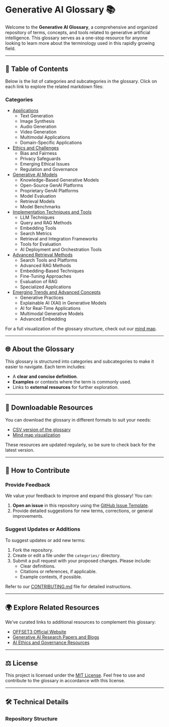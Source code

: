 # Generative AI Glossary 📚

Welcome to the **Generative AI Glossary**, a comprehensive and organized repository of terms, concepts, and tools related to generative artificial intelligence. This glossary serves as a one-stop resource for anyone looking to learn more about the terminology used in this rapidly growing field.

----

## 📑 Table of Contents
Below is the list of categories and subcategories in the glossary. Click on each link to explore the related markdown files:

### Categories
- [Applications](categories/Applications.md)
  - Text Generation
  - Image Synthesis
  - Audio Generation
  - Video Generation
  - Multimodal Applications
  - Domain-Specific Applications
- [Ethics and Challenges](categories/Ethics_and_Challenges.md)
  - Bias and Fairness
  - Privacy Safeguards
  - Emerging Ethical Issues
  - Regulation and Governance
- [Generative AI Models](categories/Generative_AI_Models.md)
  - Knowledge-Based Generative Models
  - Open-Source GenAI Platforms
  - Proprietary GenAI Platforms
  - Model Evaluation
  - Retrieval Models
  - Model Benchmarks
- [Implementation Techniques and Tools](categories/Implementation_Techniques_Tools.md)
  - LLM Techniques
  - Query and RAG Methods
  - Embedding Tools
  - Search Metrics
  - Retrieval and Integration Frameworks
  - Tools for Evaluation
  - AI Deployment and Orchestration Tools
- [Advanced Retrieval Methods](categories/Advanced_Retrieval_Methods.md)
  - Search Tools and Platforms
  - Advanced RAG Methods
  - Embedding-Based Techniques
  - Fine-Tuning Approaches
  - Evaluation of RAG
  - Specialized Applications
- [Emerging Trends and Advanced Concepts](categories/Emerging_Trends_and_Advanced_Concepts.md)
  - Generative Practices
  - Explainable AI (XAI) in Generative Models
  - AI for Real-Time Applications
  - Multimodal Generative Models
  - Advanced Embedding

For a full visualization of the glossary structure, check out our [mind map](resources/Generative_AI_Glossary_v1.16.png).

---

## 🌐 About the Glossary
This glossary is structured into categories and subcategories to make it easier to navigate. Each term includes:
- A **clear and concise definition**.
- **Examples** or contexts where the term is commonly used.
- Links to **external resources** for further exploration.

---

## 📂 Downloadable Resources
You can download the glossary in different formats to suit your needs:
- [CSV version of the glossary](resources/Generative%20AI%20Glossary.csv)
- [Mind map visualization](resources/mind_map.png)

These resources are updated regularly, so be sure to check back for the latest version.

---

## 🚀 How to Contribute

### Provide Feedback
We value your feedback to improve and expand this glossary! You can:
1. **Open an issue** in this repository using the [GitHub Issue Template](.github/ISSUE_TEMPLATE.md).
2. Provide detailed suggestions for new terms, corrections, or general improvements.

### Suggest Updates or Additions
To suggest updates or add new terms:
1. Fork the repository.
2. Create or edit a file under the `categories/` directory.
3. Submit a pull request with your proposed changes. Please include:
   - Clear definitions.
   - Citations or references, if applicable.
   - Example contexts, if possible.

Refer to our [CONTRIBUTING.md](CONTRIBUTING.md) file for detailed instructions.

---

## 🌍 Explore Related Resources
We’ve curated links to additional resources to complement this glossary:
- [OFFSET3 Official Website](https://www.offset3.com)
- [Generative AI Research Papers and Blogs](https://www.arxiv.org)
- [AI Ethics and Governance Resources](https://www.partnershiponai.org)

---

## ⚖️ License
This project is licensed under the [MIT License](LICENSE). Feel free to use and contribute to the glossary in accordance with this license.

---

## 🛠️ Technical Details
### Repository Structure
